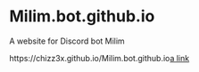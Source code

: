 # Milim.bot.github.io
A website for Discord bot Milim

<p>https://chizz3x.github.io/Milim.bot.github.io<a href="https://chizz3x.github.io/Milim.bot.github.io" target="_blank">a link</a></p>
